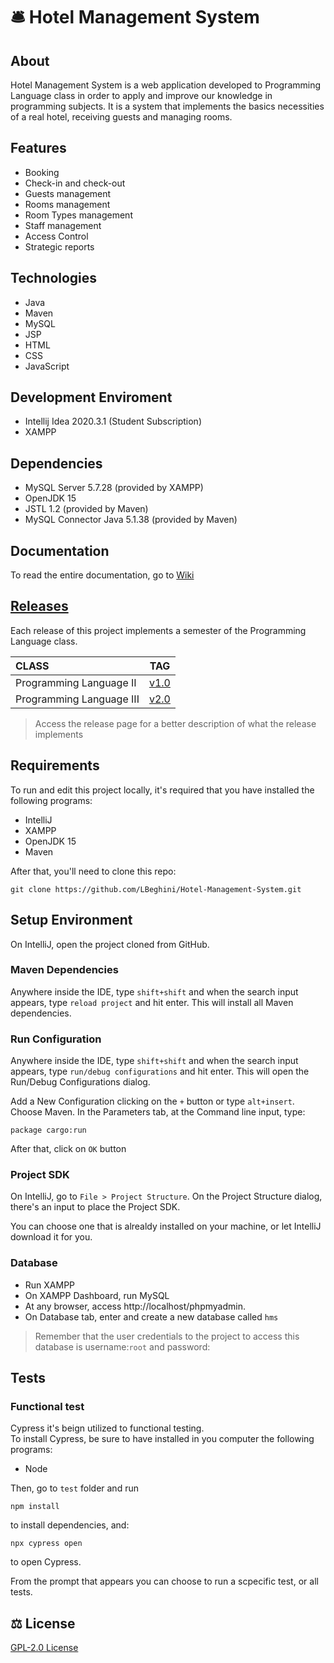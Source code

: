 # :bellhop_bell: Hotel Management System

## About

Hotel Management System is a web application developed to Programming Language class in order to apply and improve our knowledge in programming subjects. It is a system that implements the basics necessities of a real hotel, receiving guests and managing rooms.


## Features

- Booking
- Check-in and check-out
- Guests management
- Rooms management
- Room Types management
- Staff management
- Access Control
- Strategic reports

## Technologies

- Java
- Maven
- MySQL
- JSP
- HTML
- CSS
- JavaScript

## Development Enviroment
- Intellij Idea 2020.3.1 (Student Subscription)
- XAMPP

## Dependencies
- MySQL Server 5.7.28 (provided by XAMPP)
- OpenJDK 15
- JSTL 1.2 (provided by Maven)
- MySQL Connector Java 5.1.38 (provided by Maven)

## Documentation

To read the entire documentation, go to [Wiki](https://github.com/LBeghini/Hotel-Management-System/wiki)

## [Releases](https://github.com/LBeghini/Hotel-Management-System/releases)

Each release of this project implements a semester of the Programming Language class.


|  CLASS                    |      TAG                                                                            |
| :------------             | :---------:                                                                         |
| Programming Language II   |     [v1.0](https://github.com/LBeghini/Hotel-Management-System/releases/tag/1.0)    |
| Programming Language III  |     [v2.0](https://github.com/LBeghini/Hotel-Management-System/releases/tag/2.0)    |


> Access the release page for a better description of what the release implements 


## Requirements

To run and edit this project locally, it's required that you have installed the following programs:
- IntelliJ
- XAMPP
- OpenJDK 15
- Maven

After that, you'll need to clone this repo:
```
git clone https://github.com/LBeghini/Hotel-Management-System.git
```

## Setup Environment

On IntelliJ, open the project cloned from GitHub.

### Maven Dependencies

Anywhere inside the IDE, type `shift+shift` and when the search input appears, type `reload project` and hit enter.
This will install all Maven dependencies.

### Run Configuration

Anywhere inside the IDE, type `shift+shift` and when the search input appears, type `run/debug configurations` and hit enter.
This will open the Run/Debug Configurations dialog.

Add a New Configuration clicking on the `+` button or type `alt+insert`. Choose Maven.
In the Parameters tab, at the Command line input, type:
```
package cargo:run
```
After that, click on `OK` button

### Project SDK

On IntelliJ, go to `File > Project Structure`.
On the Project Structure dialog, there's an input to place the Project SDK. 

You can choose one that is alrealdy installed on your machine, or let IntelliJ download it for you.

### Database
- Run XAMPP
- On XAMPP Dashboard, run MySQL
- At any browser, access http://localhost/phpmyadmin.
- On Database tab, enter and create a new database called `hms` 

> Remember that the user credentials to the project to access this database is username:`root` and password:` `

## Tests

### Functional test

Cypress it's beign utilized to functional testing.  
To install Cypress, be sure to have installed in you computer the following programs:
- Node

Then, go to `test` folder and run
```
npm install
```
to install dependencies, and:
```
npx cypress open
```
to open Cypress.  

From the prompt that appears you can choose to run a scpecific test, or all tests.

## :balance_scale: License

[GPL-2.0 License](https://github.com/eppica/Hotel-Management-System/blob/master/LICENSE)
